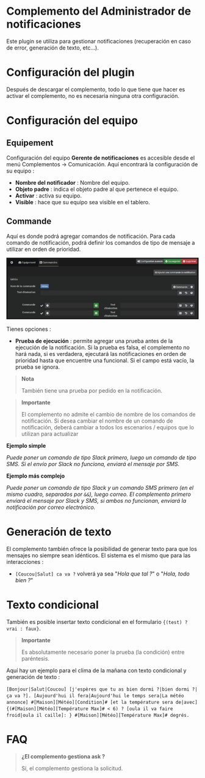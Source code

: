 # Complemento del Administrador de notificaciones

Este plugin se utiliza para gestionar notificaciones (recuperación en caso de error, generación de texto, etc...).

# Configuración del plugin

Después de descargar el complemento, todo lo que tiene que hacer es activar el complemento, no es necesaria ninguna otra configuración.

# Configuración del equipo

## Equipement

Configuración del equipo **Gerente de notificaciones** es accesible desde el menú Complementos → Comunicación. Aquí encontrará la configuración de su equipo :

- **Nombre del notificador** : Nombre del equipo.
- **Objeto padre** : indica el objeto padre al que pertenece el equipo.
- **Activar** : activa su equipo.
- **Visible** : hace que su equipo sea visible en el tablero.

## Commande

Aquí es donde podrá agregar comandos de notificación. Para cada comando de notificación, podrá definir los comandos de tipo de mensaje a utilizar en orden de prioridad.

![Gerente de notificaciones présentation](../images/notifmanager1.png)

Tienes opciones :

- **Prueba de ejecución** : permite agregar una prueba antes de la ejecución de la notificación. Si la prueba es falsa, el complemento no hará nada, si es verdadera, ejecutará las notificaciones en orden de prioridad hasta que encuentre una funcional. Si el campo está vacío, la prueba se ignora.

> **Nota**
>
> También tiene una prueba por pedido en la notificación.

> **Importante**
>
> El complemento no admite el cambio de nombre de los comandos de notificación. Si desea cambiar el nombre de un comando de notificación, deberá cambiar a todos los escenarios / equipos que lo utilizan para actualizar


**Ejemplo simple**

*Puede poner un comando de tipo Slack primero, luego un comando de tipo SMS. Si el envío por Slack no funciona, enviará el mensaje por SMS.*

**Ejemplo más complejo**

*Puede poner un comando de tipo Slack y un comando SMS primero (en el mismo cuadro, separados por ``&&``), luego correo. El complemento primero enviará el mensaje por Slack y SMS, si ambos no funcionan, enviará la notificación por correo electrónico.*

# Generación de texto

El complemento también ofrece la posibilidad de generar texto para que los mensajes no siempre sean idénticos. El sistema es el mismo que para las interacciones :

- ``[Coucou|Salut] ca va ?`` volverá ya sea "*Hola que tal ?*" o  "*Hola, todo bien ?*"

# Texto condicional

También es posible insertar texto condicional en el formulario ``{(test) ? vrai : faux}``.

> **Importante**
>
> Es absolutamente necesario poner la prueba (la condición) entre paréntesis.

Aquí hay un ejemplo para el clima de la mañana con texto condicional y generación de texto :

``[Bonjour|Salut|Coucou] [j'espères que tu as bien dormi ?|bien dormi ?|ça va ?]. [Aujourd'hui il fera|Aujourd'hui le temps sera|La météo annonce] #[Maison][Météo][Condition]# [et la température sera de|avec] {(#[Maison][Météo][Température Max]# < 6) ? [oula il va faire froid|oula il caille]: } #[Maison][Météo][Température Max]# degrés.``

# FAQ

>**¿El complemento gestiona ask ?**
>
>Sí, el complemento gestiona la solicitud.
